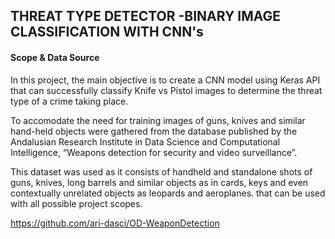 ## THREAT TYPE DETECTOR -BINARY IMAGE CLASSIFICATION WITH CNN's


#### Scope & Data Source

In this project, the main objective is to create a CNN model using Keras API that can successfully classify Knife vs Pistol images to determine the threat type of a crime taking place.

To accomodate the need for training images of guns, knives and similar hand-held objects were gathered from the database published by the Andalusian Research Institute in Data Science and Computational Intelligence, “Weapons detection for security and video surveillance”.

This dataset was used as it consists of handheld and standalone shots of guns, knives, long barrels and similar objects as in cards, keys and even contextually unrelated objects as leopards and aeroplanes. that can be used with all possible project scopes.

https://github.com/ari-dasci/OD-WeaponDetection


